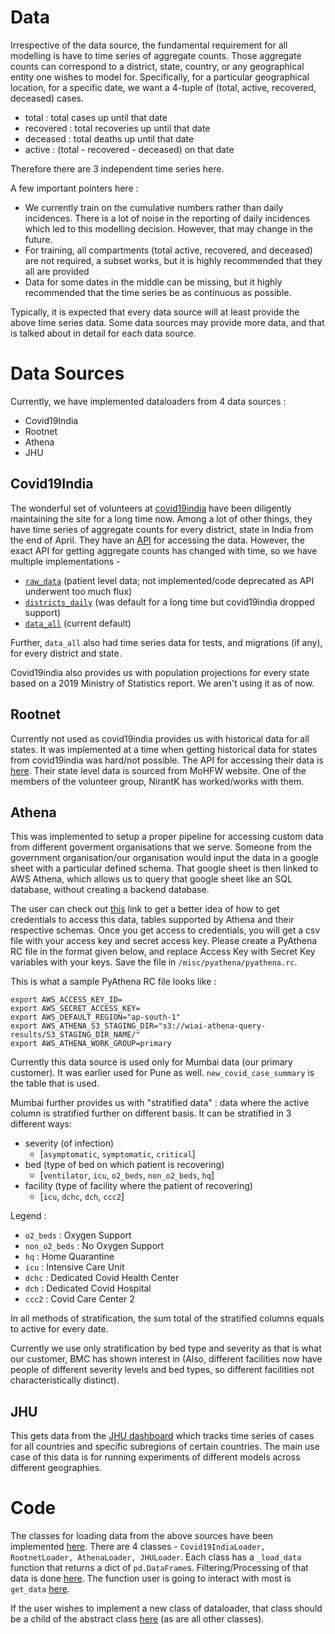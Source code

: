 # Data

Irrespective of the data source, the fundamental requirement for all modelling is have to time series of aggregate counts. Those aggregate counts can correspond to a district, state, country, or any geographical entity one wishes to model for. 
Specifically, for a particular geographical location, for a specific date, we want a 4-tuple of (total, active, recovered, deceased) cases.
- total : total cases up until that date
- recovered : total recoveries up until that date
- deceased : total deaths up until that date
- active : (total - recovered - deceased) on that date

Therefore there are 3 independent time series here. 

A few important pointers here :
- We currently train on the cumulative numbers rather than daily incidences. There is a lot of noise in the reporting of daily incidences which led to this modelling decision. However, that may change in the future.
- For training, all compartments (total active, recovered, and deceased) are not required, a subset works, but it is highly recommended that they all are provided
- Data for some dates in the middle can be missing, but it highly recommended that the time series be as continuous as possible.

Typically, it is expected that every data source will at least provide the above time series data. Some data sources may provide more data, and that is talked about in detail for each data source.

# Data Sources

Currently, we have implemented dataloaders from 4 data sources :
- Covid19India
- Rootnet
- Athena
- JHU

## Covid19India

The wonderful set of volunteers at [covid19india](https://covid19india.org/) have been diligently maintaining the site for a long time now. Among a lot of other things, they have time series of aggregate counts for every district, state in India from the end of April. They have an [API](https://api.covid19india.org/) for accessing the data. However, the exact API for getting aggregate counts has changed with time, so we have multiple implementations - 

- [`raw_data`](https://api.covid19india.org/raw_data14.json) (patient level data; not implemented/code deprecated as API underwent too much flux)
- [`districts_daily`](https://api.covid19india.org/districts_daily.json) (was default for a long time but covid19india dropped support)
- [`data_all`](https://api.covid19india.org/v4/data-all.json) (current default)

Further, `data_all` also had time series data for tests, and migrations (if any), for every district and state. 

Covid19india also provides us with population projections for every state based on a 2019 Ministry of Statistics report. We aren't using it as of now.

## Rootnet

Currently not used as covid19india provides us with historical data for all states. It was implemented at a time when getting historical data for states from covid19india was hard/not possible. 
The API for accessing their data is [here](https://api.rootnet.in/). Their state level data is sourced from MoHFW website. One of the members of the volunteer group, NirantK has worked/works with them.

## Athena

This was implemented to setup a proper pipeline for accessing custom data from different goverment organisations that we serve. Someone from the government organisation/our organisation would input the data in a google sheet with a particular defined schema. That google sheet is then linked to AWS Athena, which allows us to query that google sheet like an SQL database, without creating a backend database. 

The user can check out [this](https://wadhwaniai.github.io/covid-data/) link to get a better idea of how to get credentials to access this data, tables supported by Athena and their respective schemas. Once you get access to credentials, you will get a csv file with your access key and secret access key. Please create a PyAthena RC file in the format given below, and replace Access Key with Secret Key variables with your keys. Save the file in `/misc/pyathena/pyathena.rc`.

This is what a sample PyAthena RC file looks like : 

```
export AWS_ACCESS_KEY_ID=
export AWS_SECRET_ACCESS_KEY=
export AWS_DEFAULT_REGION="ap-south-1"
export AWS_ATHENA_S3_STAGING_DIR="s3://wiai-athena-query-results/S3_STAGING_DIR_NAME/"
export AWS_ATHENA_WORK_GROUP=primary
```

Currently this data source is used only for Mumbai data (our primary customer). It was earlier used for Pune as well. `new_covid_case_summary` is the table that is used. 

Mumbai further provides us with "stratified data" : data where the active column is stratified further on different basis. It can be stratified in 3 different ways:

- severity (of infection)
    - [`asymptomatic`, `symptomatic`, `critical`]
- bed (type of bed on which patient is recovering)
    - [`ventilator`, `icu`, `o2_beds`, `non_o2_beds`, `hq`]
- facility (type of facility where the patient of recovering)
    - [`icu`, `dchc`, `dch`, `ccc2`]

Legend : 
- `o2_beds` : Oxygen Support
- `non_o2_beds` : No Oxygen Support
- `hq` : Home Quarantine
- `icu` : Intensive Care Unit
- `dchc` : Dedicated Covid Health Center
- `dch` : Dedicated Covid Hospital
- `ccc2` : Covid Care Center 2

In all methods of stratification, the sum total of the stratified columns equals to active for every date. 

Currently we use only stratification by bed type and severity as that is what our customer, BMC has shown interest in (Also, different facilities now have people of different severity levels and bed types, so different facilities not characteristically distinct). 

## JHU

This gets data from the [JHU dashboard](https://github.com/CSSEGISandData/COVID-19/) which tracks time series of cases for all countries and specific subregions of certain countries. The main use case of this data is for running experiments of different models across different geographies. 

# Code

The classes for loading data from the above sources have been implemented [here](../data/dataloader/). There are 4 classes - `Covid19IndiaLoader, RootnetLoader, AthenaLoader, JHULoader`. Each class has a `_load_data` function that returns a dict of `pd.DataFrame`s. Filtering/Processing of that data is done [here](../data/processing/processing.py). The function user is going to interact with most is `get_data` [here](../data/processing/processing.py).

If the user wishes to implement a new class of dataloader, that class should be a child of the abstract class [here](../data/dataloader/base.py) (as are all other classes).